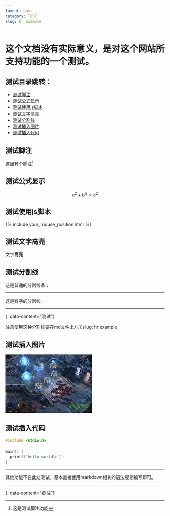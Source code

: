 ```yaml
---
layout: post
category: TEST
slug: hr example
---
```


# 这个文档没有实际意义，是对这个网站所支持功能的一个测试。

## 测试目录跳转：

* [测试脚注](#测试脚注)
* [测试公式显示](#测试公式显示)
* [测试使用js脚本](#测试使用js脚本)
* [测试文字高亮](#测试文字高亮)
* [测试分割线](#测试分割线)
* [测试插入图片](#测试插入图片)
* [测试插入代码](#测试插入代码)

## 测试脚注

这里有个脚注[^1]

## 测试公式显示

$$
a^2+b^2 = c^2
$$

## 测试使用js脚本

{% include your_mouse_position.html %}

## 测试文字高亮

文字**高亮**

## 测试分割线

这是普通的分割线条：

---

这是有字的分割线:

---
{: data-content="测试"}

注意使用这种分割线要在md文件上方加slug: hr example

## 测试插入图片

![scarcraft2](../assets/pic/sc2.jpeg)

## 测试插入代码

```c
#include <stdio.h>

main() {
  printf("hello world\n");
}
```

---

其他功能不在此处测试，基本直接使用markdown相关的语法规则编写即可。

---
{: data-content="脚注"}

[^1]: 这是测试脚注功能

